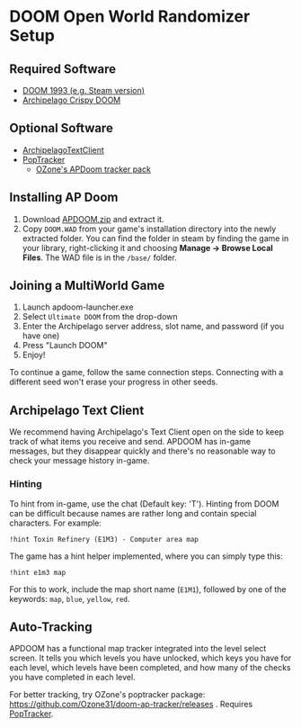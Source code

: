 # DOOM Open World Randomizer Setup

## Required Software

- [DOOM 1993 (e.g. Steam version)](https://store.steampowered.com/app/2280/DOOM_1993/)
- [Archipelago Crispy DOOM](https://github.com/Daivuk/apdoom/releases)

## Optional Software

- [ArchipelagoTextClient](https://github.com/ArchipelagoMW/Archipelago/releases)
- [PopTracker](https://github.com/black-sliver/PopTracker/)
  - [OZone's APDoom tracker pack](https://github.com/Ozone31/doom-ap-tracker/releases)

## Installing AP Doom
1. Download [APDOOM.zip](https://github.com/Daivuk/apdoom/releases) and extract it.
2. Copy `DOOM.WAD` from your game's installation directory into the newly extracted folder.
   You can find the folder in steam by finding the game in your library,
   right-clicking it and choosing **Manage -> Browse Local Files**. The WAD file is in the `/base/` folder.

## Joining a MultiWorld Game

1. Launch apdoom-launcher.exe
2. Select `Ultimate DOOM` from the drop-down
3. Enter the Archipelago server address, slot name, and password (if you have one)
4. Press "Launch DOOM"
5. Enjoy!

To continue a game, follow the same connection steps.
Connecting with a different seed won't erase your progress in other seeds.

## Archipelago Text Client

We recommend having Archipelago's Text Client open on the side to keep track of what items you receive and send.
APDOOM has in-game messages,
but they disappear quickly and there's no reasonable way to check your message history in-game.

### Hinting

To hint from in-game, use the chat (Default key: 'T'). Hinting from DOOM can be difficult because names are rather long and contain special characters. For example:
```
!hint Toxin Refinery (E1M3) - Computer area map
```
The game has a hint helper implemented, where you can simply type this:
```
!hint e1m3 map
```
For this to work, include the map short name (`E1M1`), followed by one of the keywords: `map`, `blue`, `yellow`, `red`.

## Auto-Tracking

APDOOM has a functional map tracker integrated into the level select screen.
It tells you which levels you have unlocked, which keys you have for each level, which levels have been completed,
and how many of the checks you have completed in each level.

For better tracking, try OZone's poptracker package: https://github.com/Ozone31/doom-ap-tracker/releases .
Requires [PopTracker](https://github.com/black-sliver/PopTracker/).

